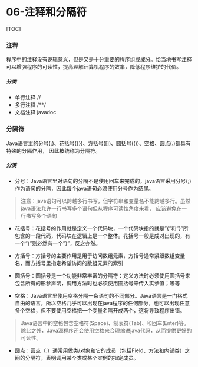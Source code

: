 # 06-注释和分隔符

[TOC]



### 注释

​		程序中的注释没有逻辑意义，但是又是十分重要的程序组成成分。恰当地书写注释可以增强程序的可读性，提高理解计算机程序的效率，降低程序维护的代价。

##### 分类

- 单行注释 //
- 多行注释 /**/
- 文档注释 javadoc

### 分隔符

​		Java语言里的分号(;)、花括号({})、方括号([])、圆括号(())、空格、圆点(.)都具有特殊的分隔作用，  因此被统称为分隔符。

##### 分类

- 分号：Java语言里对语句的分隔不是使用回车来完成的，java语言采用分号(;)作为语句的分隔，因此每个java语句必须使用分号作为结尾。

> 注意：java语句可以跨越多行书写，但字符串和变量名不能跨越多行。虽然java语法允许一行书写多个语句但从程序可读性角度来看，  应该避免在一行书写多个语句

- 花括号：花括号的作用就是定义一个代码块，一个代码块指的就是”{”和”}”所包含的一段代码，代码块在逻辑上是一个整体。花括号一般是成对出现的，有一个“{”则必然有一个”}”，反之亦然。 

- 方括号：方括号的主要作用是用于访问数组元素，方括号通常紧跟数组变量名，而方括号里指定希望访问的数组元素的索引

- 圆括号：圆括号是一个功能非常丰富的分隔符：定义方法时必须使用圆括号来包含所有的形参声明，调用方法时也必须使用圆括号来传入实参值；等等

- 空格：Java语言里使用空格分隔一条语句的不同部分。Java语言是一门格式自由的语言，所以空格几乎可以出现在java程序的任何部分，也可以出现任意多个空格，但不要使用空格把一个变量名隔开成两个，这将导致程序出错。

> Java语言中的空格包含空格符(Space)、制表符(Tab)、和回车(Enter)等。除此之外，Java源程序还会使用空格来合理缩进java代码，从而提供更好的可读性。

- 圆点：圆点（.）通常用做类/对象和它的成员（包括Field、方法和内部类）之间的分隔符，表明调用某个类或某个实例的指定成员。






